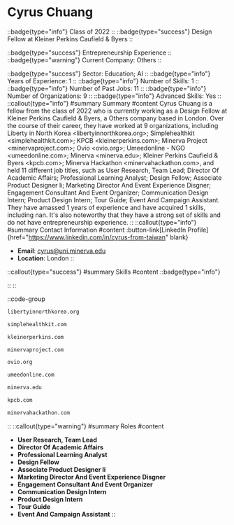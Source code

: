 # Cyrus Chuang
::badge{type="info"}
Class of 2022
::
::badge{type="success"}
Design Fellow at Kleiner Perkins Caufield & Byers
::

::badge{type="success"}
Entrepreneurship Experience
::
::badge{type="warning"}
Current Company: Others
::

::badge{type="success"}
Sector: Education; AI
::
::badge{type="info"}
Years of Experience: 1
::
::badge{type="info"}
Number of Skills: 1
::
::badge{type="info"}
Number of Past Jobs: 11
::
::badge{type="info"}
Number of Organizations: 9
::
::badge{type="info"}
Advanced Skills: Yes
::
::callout{type="info"}
#summary
Summary
#content
Cyrus Chuang is a fellow from the class of 2022 who is currently working as a Design Fellow at Kleiner Perkins Caufield & Byers, a Others company based in London. Over the course of their career, they have worked at 9 organizations, including Liberty in North Korea <libertyinnorthkorea.org>; Simplehealthkit <simplehealthkit.com>; KPCB <kleinerperkins.com>; Minerva Project <minervaproject.com>; Ovio <ovio.org>; Umeedonline - NGO <umeedonline.com>; Minerva <minerva.edu>; Kleiner Perkins Caufield & Byers <kpcb.com>; Minerva Hackathon <minervahackathon.com>, and held 11 different job titles, such as User Research, Team Lead; Director Of Academic Affairs; Professional Learning Analyst; Design Fellow; Associate Product Designer Ii; Marketing Director And Event Experience Disgner; Engagement Consultant And Event Organizer; Communication Design Intern; Product Design Intern; Tour Guide; Event And Campaign Assistant. They have amassed 1 years of experience and have acquired 1 skills, including nan. It's also noteworthy that they have a strong set of skills and do not have entrepreneurship experience.
::
::callout{type="info"}
#summary
Contact Information
#content
:button-link[LinkedIn Profile]{href="https://www.linkedin.com/in/cyrus-from-taiwan" blank}
- **Email**: cyrus@uni.minerva.edu
- **Location**: London
::

::callout{type="success"}
#summary
Skills
#content
::badge{type="info"}

::
::

::code-group
```bash [Liberty in North Korea]
libertyinnorthkorea.org
```
```bash [Simplehealthkit]
simplehealthkit.com
```
```bash [KPCB]
kleinerperkins.com
```
```bash [Minerva Project]
minervaproject.com
```
```bash [Ovio]
ovio.org
```
```bash [Umeedonline - NGO]
umeedonline.com
```
```bash [Minerva]
minerva.edu
```
```bash [Kleiner Perkins Caufield & Byers]
kpcb.com
```
```bash [Minerva Hackathon]
minervahackathon.com
```
::
::callout{type="warning"}
#summary
Roles
#content
- **User Research, Team Lead**
- **Director Of Academic Affairs**
- **Professional Learning Analyst**
- **Design Fellow**
- **Associate Product Designer Ii**
- **Marketing Director And Event Experience Disgner**
- **Engagement Consultant And Event Organizer**
- **Communication Design Intern**
- **Product Design Intern**
- **Tour Guide**
- **Event And Campaign Assistant**
::

